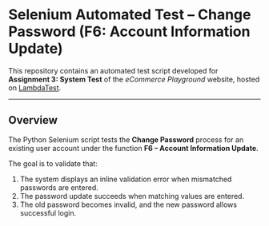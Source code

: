 # Selenium Automated Test – Change Password (F6: Account Information Update)

This repository contains an automated test script developed for **Assignment 3: System Test** of the *eCommerce Playground* website, hosted on [LambdaTest](https://ecommerce-playground.lambdatest.io).

---

## Overview
The Python Selenium script tests the **Change Password** process for an existing user account under the function **F6 – Account Information Update**.

The goal is to validate that:
1. The system displays an inline validation error when mismatched passwords are entered.  
2. The password update succeeds when matching values are entered.  
3. The old password becomes invalid, and the new password allows successful login.
